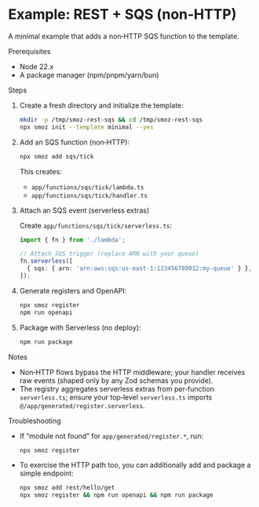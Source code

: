 # Example: REST + SQS (non‑HTTP)

A minimal example that adds a non‑HTTP SQS function to the template.

Prerequisites

- Node 22.x
- A package manager (npm/pnpm/yarn/bun)

Steps

1. Create a fresh directory and initialize the template:
   ```bash
   mkdir -p /tmp/smoz-rest-sqs && cd /tmp/smoz-rest-sqs
   npx smoz init --template minimal --yes
   ```
2. Add an SQS function (non‑HTTP):
   ```bash
   npx smoz add sqs/tick
   ```
   This creates:
   - `app/functions/sqs/tick/lambda.ts`
   - `app/functions/sqs/tick/handler.ts`
3. Attach an SQS event (serverless extras)

   Create `app/functions/sqs/tick/serverless.ts`:

   ```ts
   import { fn } from './lambda';

   // Attach SQS trigger (replace ARN with your queue)
   fn.serverless([
     { sqs: { arn: 'arn:aws:sqs:us-east-1:123456789012:my-queue' } },
   ]);
   ```

4. Generate registers and OpenAPI:
   ```bash
   npx smoz register
   npm run openapi
   ```
5. Package with Serverless (no deploy):
   ```bash
   npm run package
   ```

Notes

- Non‑HTTP flows bypass the HTTP middleware; your handler receives raw events (shaped only by any Zod schemas you provide).
- The registry aggregates serverless extras from per‑function `serverless.ts`; ensure your top‑level `serverless.ts` imports `@/app/generated/register.serverless`.

Troubleshooting

- If “module not found” for `app/generated/register.*`, run:
  ```bash
  npx smoz register
  ```
- To exercise the HTTP path too, you can additionally add and package a simple endpoint:
  ```bash
  npx smoz add rest/hello/get
  npx smoz register && npm run openapi && npm run package
  ```
